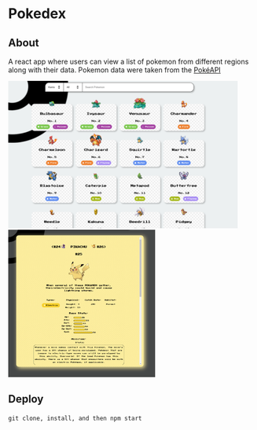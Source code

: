 # Pokedex
## About
A react app where users can view a list of pokemon from different regions along with their data. Pokemon data were taken from the [PokéAPI](https://pokeapi.co/)

<p>
<img src="./src/components/imgs/docs/main.png" height=300px/>
<img src="./src/components/imgs/docs/info.png" height=300px/>
</p>

## Deploy
```
git clone, install, and then npm start
```
